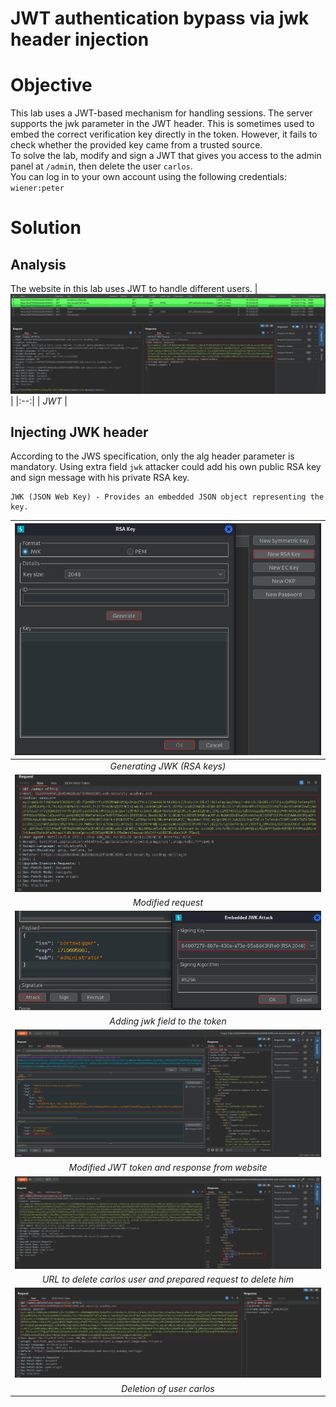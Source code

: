 # JWT authentication bypass via jwk header injection
# Objective
This lab uses a JWT-based mechanism for handling sessions. The server supports the jwk parameter in the JWT header. This is sometimes used to embed the correct verification key directly in the token. However, it fails to check whether the provided key came from a trusted source.\
To solve the lab, modify and sign a JWT that gives you access to the admin panel at `/admi`n, then delete the user `carlos`.\
You can log in to your own account using the following credentials: `wiener:peter`

# Solution
## Analysis
The website in this lab uses JWT to handle different users.
|![](Images/image-9.png)|
|:--:| 
| *JWT* |
## Injecting JWK header
According to the JWS specification, only the alg header parameter is mandatory. Using extra field `jwk` attacker could add his own public RSA key and sign message with his private RSA key.
```
JWK (JSON Web Key) - Provides an embedded JSON object representing the key. 
```

|![](Images/image-25.png)|
|:--:| 
| *Generating JWK (RSA keys)* |
|![](Images/image-26.png)|
| *Modified request* |
|![](Images/image-30.png)|
| *Adding jwk field to the token* |
|![](Images/image-27.png)|
| *Modified JWT token and response from website* |
|![](Images/image-28.png)|
| *URL to delete carlos user and prepared request to delete him* |
|![](Images/image-29.png)|
| *Deletion of user carlos* |
